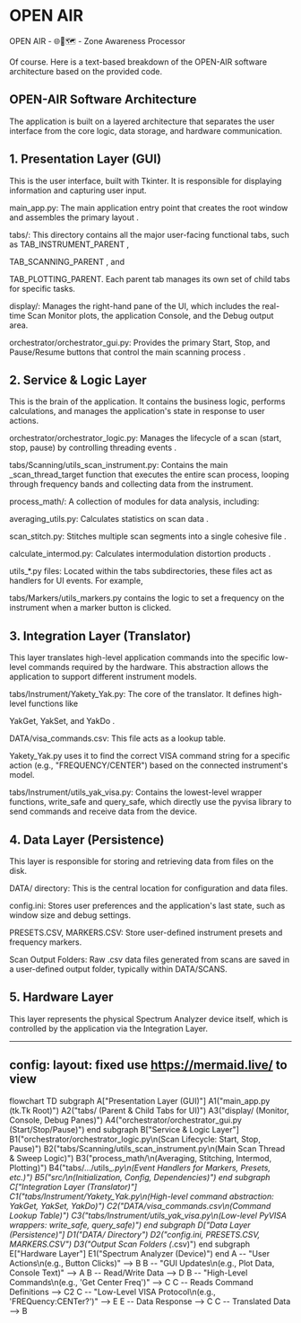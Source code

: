 # OPEN AIR
OPEN AIR - 🌐📡🗺️ - Zone Awareness Processor



Of course. Here is a text-based breakdown of the OPEN-AIR software architecture based on the provided code.

## OPEN-AIR Software Architecture
The application is built on a layered architecture that separates the user interface from the core logic, data storage, and hardware communication.

## 1. Presentation Layer (GUI)
This is the user interface, built with Tkinter. It is responsible for displaying information and capturing user input.


main_app.py: The main application entry point that creates the root window and assembles the primary layout .


tabs/: This directory contains all the major user-facing functional tabs, such as TAB_INSTRUMENT_PARENT , 

TAB_SCANNING_PARENT , and 

TAB_PLOTTING_PARENT. Each parent tab manages its own set of child tabs for specific tasks.


display/: Manages the right-hand pane of the UI, which includes the real-time Scan Monitor plots, the application Console, and the Debug output area.





orchestrator/orchestrator_gui.py: Provides the primary Start, Stop, and Pause/Resume buttons that control the main scanning process .


## 2. Service & Logic Layer
This is the brain of the application. It contains the business logic, performs calculations, and manages the application's state in response to user actions.


orchestrator/orchestrator_logic.py: Manages the lifecycle of a scan (start, stop, pause) by controlling threading events .


tabs/Scanning/utils_scan_instrument.py: Contains the main _scan_thread_target function that executes the entire scan process, looping through frequency bands and collecting data from the instrument.

process_math/: A collection of modules for data analysis, including:


averaging_utils.py: Calculates statistics on scan data .


scan_stitch.py: Stitches multiple scan segments into a single cohesive file .


calculate_intermod.py: Calculates intermodulation distortion products .

utils_*.py files: Located within the tabs subdirectories, these files act as handlers for UI events. For example, 

tabs/Markers/utils_markers.py contains the logic to set a frequency on the instrument when a marker button is clicked.

## 3. Integration Layer (Translator)
This layer translates high-level application commands into the specific low-level commands required by the hardware. This abstraction allows the application to support different instrument models.

tabs/Instrument/Yakety_Yak.py: The core of the translator. It defines high-level functions like 

YakGet, YakSet, and YakDo .

DATA/visa_commands.csv: This file acts as a lookup table. 

Yakety_Yak.py uses it to find the correct VISA command string for a specific action (e.g., "FREQUENCY/CENTER") based on the connected instrument's model.


tabs/Instrument/utils_yak_visa.py: Contains the lowest-level wrapper functions, write_safe and query_safe, which directly use the pyvisa library to send commands and receive data from the device.



## 4. Data Layer (Persistence)
This layer is responsible for storing and retrieving data from files on the disk.

DATA/ directory: This is the central location for configuration and data files.


config.ini: Stores user preferences and the application's last state, such as window size and debug settings.


PRESETS.CSV, MARKERS.CSV: Store user-defined instrument presets and frequency markers.



Scan Output Folders: Raw .csv data files generated from scans are saved in a user-defined output folder, typically within DATA/SCANS.

## 5. Hardware Layer
This layer represents the physical Spectrum Analyzer device itself, which is controlled by the application via the Integration Layer.



---
config:
  layout: fixed
  use https://mermaid.live/ to view
---
flowchart TD
 subgraph A["Presentation Layer (GUI)"]
        A1("main_app.py (tk.Tk Root)")
        A2("tabs/ (Parent & Child Tabs for UI)")
        A3("display/ (Monitor, Console, Debug Panes)")
        A4("orchestrator/orchestrator_gui.py (Start/Stop/Pause)")
  end
 subgraph B["Service & Logic Layer"]
        B1("orchestrator/orchestrator_logic.py\n(Scan Lifecycle: Start, Stop, Pause)")
        B2("tabs/Scanning/utils_scan_instrument.py\n(Main Scan Thread & Sweep Logic)")
        B3("process_math/\n(Averaging, Stitching, Intermod, Plotting)")
        B4("tabs/.../utils_*.py\n(Event Handlers for Markers, Presets, etc.)")
        B5("src/\n(Initialization, Config, Dependencies)")
  end
 subgraph C["Integration Layer (Translator)"]
        C1("tabs/Instrument/Yakety_Yak.py\n(High-level command abstraction: YakGet, YakSet, YakDo)")
        C2("DATA/visa_commands.csv\n(Command Lookup Table)")
        C3("tabs/Instrument/utils_yak_visa.py\n(Low-level PyVISA wrappers: write_safe, query_safe)")
  end
 subgraph D["Data Layer (Persistence)"]
        D1("DATA/ Directory")
        D2("config.ini, PRESETS.CSV, MARKERS.CSV")
        D3("Output Scan Folders (*.csv)")
  end
 subgraph E["Hardware Layer"]
        E1("Spectrum Analyzer (Device)")
  end
    A -- "User Actions\n(e.g., Button Clicks)" --> B
    B -- "GUI Updates\n(e.g., Plot Data, Console Text)" --> A
    B -- Read/Write Data --> D
    B -- "High-Level Commands\n(e.g., 'Get Center Freq')" --> C
    C -- Reads Command Definitions --> C2
    C -- "Low-Level VISA Protocol\n(e.g., 'FREQuency:CENTer?')" --> E
    E -- Data Response --> C
    C -- Translated Data --> B
